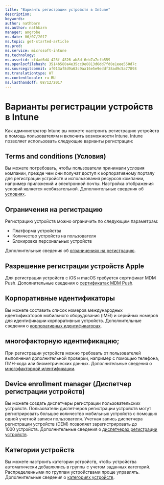 ```yaml
---
title: "Варианты регистрации устройств в Intune"
description: 
keywords: 
author: nathbarn
ms.author: nathbarn
manager: angrobe
ms.date: 06/07/2017
ms.topic: get-started-article
ms.prod: 
ms.service: microsoft-intune
ms.technology: 
ms.assetid: cf4ad6d4-423f-4826-ab8d-6eb7a7cfb559
ms.openlocfilehash: 3514b580a4e35cc9e0813d6dd7fd0e1eee550d7c
ms.sourcegitcommit: af013af8d9a63c9aa16e5e9eddf38ad9c5a77898
ms.translationtype: HT
ms.contentlocale: ru-RU
ms.lasthandoff: 08/12/2017
---
```

# <a name="enrollment-options-for-intune"></a>Варианты регистрации устройств в Intune

Как администратор Intune вы можете настроить регистрацию устройств в помощь пользователям и включить возможности Intune.  Intune позволяет использовать следующие варианты регистрации:

## <a name="terms-and-conditions"></a>Terms and conditions (Условия)

Вы можете потребовать, чтобы пользователи принимали условия компании, прежде чем они получат доступ к корпоративному порталу для регистрации устройств и использования ресурсов компании, например приложений и электронной почты. Настройка отображения условий является необязательной. Дополнительные сведения об [условиях](terms-and-conditions-create.md).

## <a name="enrollment-restrictions"></a>Ограничения на регистрацию

Регистрацию устройств можно ограничить по следующим параметрам:
- Платформа устройства
- Количество устройств на пользователя
- Блокировка персональных устройств

Дополнительные сведения об [ограничениях на регистрацию](enrollment-restrictions-set.md).

## <a name="enable-apple-device-enrollment"></a>Разрешение регистрации устройств Apple

Для регистрации устройств с iOS и macOS требуется сертификат MDM Push. Дополнительные сведения о [сертификатах MDM Push](apple-mdm-push-certificate-get.md).

## <a name="corporate-identifiers"></a>Корпоративные идентификаторы

Вы можете составить список номеров международных идентификаторов мобильного оборудования (IMEI) и серийных номеров для идентификации корпоративных устройств. Дополнительные сведения о [корпоративных идентификаторах](corporate-identifiers-add.md).
## <a name="multi-factor-authentication"></a>многофакторную идентификацию;

При регистрации устройств можно требовать от пользователей выполнения дополнительной проверки, например с помощью телефона, ПИН-кода или биометрических данных. Дополнительные сведения о [многофакторной идентификации](multi-factor-authentication.md).

## <a name="device-enrollment-manager"></a>Device enrollment manager (Диспетчер регистрации устройств)
Вы можете создать диспетчеры регистрации пользовательских устройств.  Пользователи диспетчеров регистрации устройств могут регистрировать большое количество мобильных устройств с помощью одной учетной записи пользователя. Учетная запись диспетчера регистрации устройств (DEM) позволяет зарегистрировать до 1000 устройств. Дополнительные сведения о [диспетчерах регистрации устройств](device-enrollment-manager-enroll.md).

## <a name="device-categories"></a>Категории устройств

Вы можете настроить категории устройств, чтобы устройства автоматически добавлялись в группы с учетом заданных категорий. Распределенными по группам устройствами проще управлять. Дополнительные сведения о [категориях устройств](device-group-mapping.md).
